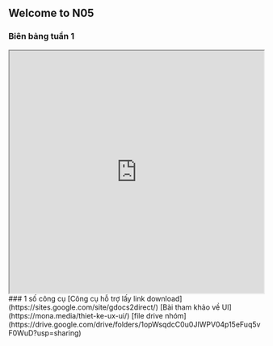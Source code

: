 ## Welcome to N05

### Biên bảng tuần 1  

<div><iframe src="https://drive.google.com/file/d/1ycygqiCTxkpQvweZ7oYCClfMcs3ktufv/preview" width=100% height="480" allow="autoplay"></iframe></div>    
### 1 số công cụ
[Công cụ hỗ trợ lấy link download](https://sites.google.com/site/gdocs2direct/)  
[Bài tham khảo về UI](https://mona.media/thiet-ke-ux-ui/)  
[file drive nhóm](https://drive.google.com/drive/folders/1opWsqdcC0u0JIWPV04p15eFuq5vF0WuD?usp=sharing)


